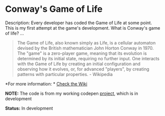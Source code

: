 Conway's Game of Life
=====================

Description:  Every developer has coded the Game of Life at some point.  This is
my first attempt at the game's development.  What is Conway's game of life? ...

> The Game of Life, also known simply as Life, is a cellular automaton devised by the British mathematician John Horton Conway in 1970.
> The "game" is a zero-player game, meaning that its evolution is determined by its initial state, requiring no further input. One interacts with the Game of Life by creating an initial configuration and observing how it evolves, or, for advanced "players", by creating patterns with particular properties.  - Wikipedia

*For more information: * [Check the Wiki](https://en.wikipedia.org/wiki/Conway%27s_Game_of_Life)

**NOTE:** The code is from my working codepen [project](https://codepen.io/vinnyA3/pen/RVXEpW), which is in development 

**Status:** In development
